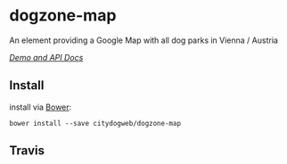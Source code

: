 # dogzone-map

An element providing a Google Map with all dog parks in Vienna / Austria

_[Demo and API Docs](https://citydogweb.github.io/dogzone-map)_

## Install

install via [Bower](http://bower.io/):

    bower install --save citydogweb/dogzone-map
    

## Travis
